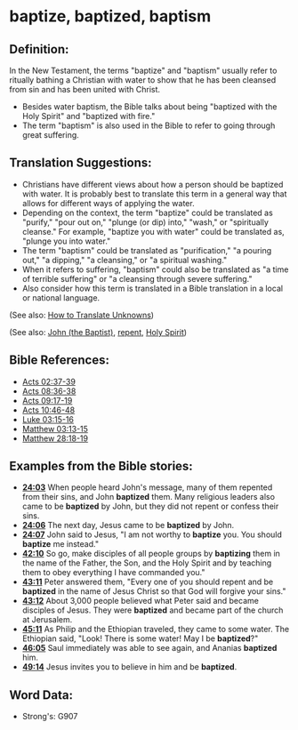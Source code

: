 # baptize, baptized, baptism #

## Definition: ##

In the New Testament, the terms "baptize" and "baptism" usually refer to ritually bathing a Christian with water to show that he has been cleansed from sin and has been united with Christ.

* Besides water baptism, the Bible talks about being "baptized with the Holy Spirit" and "baptized with fire."
* The term "baptism" is also used in the Bible to refer to going through great suffering.

## Translation Suggestions: ##

* Christians have different views about how a person should be baptized with water. It is probably best to translate this term in a general way that allows for different ways of applying the water.
* Depending on the context, the term "baptize" could be translated as "purify," "pour out on," "plunge (or dip) into," "wash," or "spiritually cleanse." For example, "baptize you with water" could be translated as, "plunge you into water."
* The term "baptism" could be translated as "purification," "a pouring out," "a dipping," "a cleansing," or "a spiritual washing."
* When it refers to suffering, "baptism" could also be translated as "a time of terrible suffering" or "a cleansing through severe suffering."
* Also consider how this term is translated in a Bible translation in a local or national language.

(See also: [How to Translate Unknowns](rc://en/ta/man/translate/translate-unknown))

(See also: [John (the Baptist)](../other/johnthebaptist.md), [repent](../kt/repent.md), [Holy Spirit](../kt/holyspirit.md))

## Bible References: ##

* [Acts 02:37-39](rc://en/tn/help/act/02/37)
* [Acts 08:36-38](rc://en/tn/help/act/08/36)
* [Acts 09:17-19](rc://en/tn/help/act/09/17)
* [Acts 10:46-48](rc://en/tn/help/act/10/46)
* [Luke 03:15-16](rc://en/tn/help/luk/03/15)
* [Matthew 03:13-15](rc://en/tn/help/mat/03/13)
* [Matthew 28:18-19](rc://en/tn/help/mat/28/18)

## Examples from the Bible stories: ##

* __[24:03](rc://en/tn/help/obs/24/03)__ When people heard John's message, many of them repented from their sins, and John __baptized__  them. Many religious leaders also came to be __baptized__  by John, but they did not repent or confess their sins.
* __[24:06](rc://en/tn/help/obs/24/06)__ The next day, Jesus came to be __baptized__  by John.
* __[24:07](rc://en/tn/help/obs/24/07)__ John said to Jesus, "I am not worthy to __baptize__  you. You should __baptize__  me instead."
* __[42:10](rc://en/tn/help/obs/42/10)__ So go, make disciples of all people groups by __baptizing__  them in the name of the Father, the Son, and the Holy Spirit and by teaching them to obey everything I have commanded you."
* __[43:11](rc://en/tn/help/obs/43/11)__ Peter answered them, "Every one of you should repent and be __baptized__  in the name of Jesus Christ so that God will forgive your sins."
* __[43:12](rc://en/tn/help/obs/43/12)__ About 3,000 people believed what Peter said and became disciples of Jesus. They were __baptized__  and became part of the church at Jerusalem.
* __[45:11](rc://en/tn/help/obs/45/11)__ As Philip and the Ethiopian traveled, they came to some water. The Ethiopian said, "Look! There is some water! May I be __baptized__?"
* __[46:05](rc://en/tn/help/obs/46/05)__ Saul immediately was able to see again, and Ananias __baptized__  him.
* __[49:14](rc://en/tn/help/obs/49/14)__ Jesus invites you to believe in him and be __baptized__.


## Word Data: ##

* Strong's: G907

